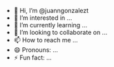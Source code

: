 - 👋 Hi, I’m @juanngonzalezt
- 👀 I’m interested in ...
- 🌱 I’m currently learning ...
- 💞️ I’m looking to collaborate on ...
- 📫 How to reach me ...
- 😄 Pronouns: ...
- ⚡ Fun fact: ...

<!---
juanngonzalezt/juanngonzalezt is a ✨ special ✨ repository because its `README.md` (this file) appears on your GitHub profile.
You can click the Preview link to take a look at your changes.
--->
